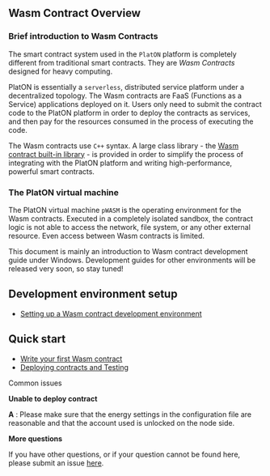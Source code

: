 ## Wasm Contract Overview

### Brief introduction to Wasm Contracts

The smart contract system used in the `PlatON` platform is completely different from traditional smart contracts. They are _Wasm Contracts_ designed for heavy computing.

PlatON is essentially a `serverless`, distributed service platform under a decentralized topology. The Wasm contracts are FaaS (Functions as a Service) applications deployed on it. Users only need to submit the contract code to the PlatON platform in order to deploy the contracts as services, and then pay for the resources consumed in the process of executing the code.

The Wasm contracts use `C++` syntax. A large class library - the [Wasm contract built-in library](https://pwasmdoc.platon.network/) \- is provided in order to simplify the process of integrating with the PlatON platform and writing high-performance, powerful smart contracts.

### The PlatON virtual machine

The PlatON virtual machine `pWASM` is the operating environment for the Wasm contracts. Executed in a completely isolated sandbox, the contract logic is not able to access the network, file system, or any other external resource. Even access between Wasm contracts is limited.

This document is mainly an introduction to Wasm contract development guide under Windows. Development guides for other environments will be released very soon, so stay tuned!

## Development environment setup

* [Setting up a Wasm contract development environment](en-us/wasm-contract-EN/_setting-up-Wasm-Contract-dev-env#setting-up)

## Quick start

* [Write your first Wasm contract](en-us/wasm-contract-EN/_setting-up-Wasm-Contract-dev-env#write-contract)
* [Deploying contracts and Testing](en-us/wasm-contract-EN/_setting-up-Wasm-Contract-dev-env#deploy-and-test)

Common issues

**Unable to deploy contract**

**A** : Please make sure that the energy settings in the configuration file are reasonable and that the account used is unlocked on the node side.

**More questions**

If you have other questions, or if your question cannot be found here, please submit an issue [here](https://github.com/PlatONnetwork/PlatON-Go/issues/new).
